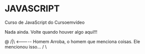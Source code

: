 # JAVASCRIPT
 Curso de JavaScript do Cursoemvídeo

 Nada ainda. Volte quando houver algo aqui!!! 

  @
 /|\   <-----  Homem Arroba, o homem que menciona coisas. Ele mencionou isso... 
 / \